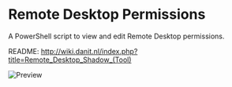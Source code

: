 # Remote Desktop Permissions

A PowerShell script to view and edit Remote Desktop permissions.

README: http://wiki.danit.nl/index.php?title=Remote_Desktop_Shadow_(Tool)

![Preview](http://wiki.danit.nl/images/2/29/RDPermissions-2.png)
